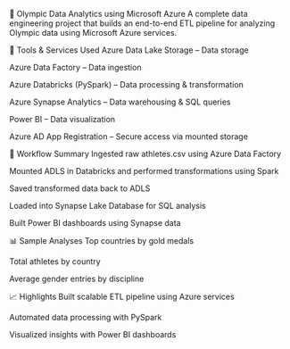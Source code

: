 🏅 Olympic Data Analytics using Microsoft Azure
A complete data engineering project that builds an end-to-end ETL pipeline for analyzing Olympic data using Microsoft Azure services.

🔧 Tools & Services Used
Azure Data Lake Storage – Data storage

Azure Data Factory – Data ingestion

Azure Databricks (PySpark) – Data processing & transformation

Azure Synapse Analytics – Data warehousing & SQL queries

Power BI – Data visualization

Azure AD App Registration – Secure access via mounted storage

🔄 Workflow Summary
Ingested raw athletes.csv using Azure Data Factory

Mounted ADLS in Databricks and performed transformations using Spark

Saved transformed data back to ADLS

Loaded into Synapse Lake Database for SQL analysis

Built Power BI dashboards using Synapse data

📊 Sample Analyses
Top countries by gold medals

Total athletes by country

Average gender entries by discipline

📈 Highlights
Built scalable ETL pipeline using Azure services

Automated data processing with PySpark

Visualized insights with Power BI dashboards
